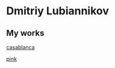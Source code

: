 # Dmitriy Lubiannikov
## My works

[casablanca](https://dmitriylu.github.io/casablanca/ "my work")

[pink](https://dmitriylu.github.io/pink/ "my work")


